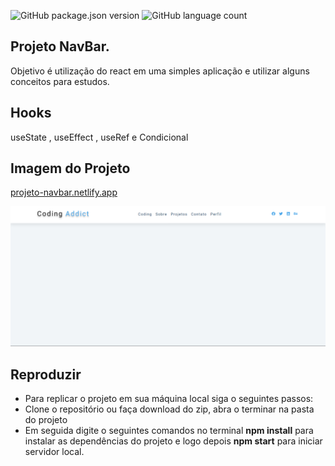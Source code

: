 ![GitHub package.json version](https://img.shields.io/github/package-json/v/jefferson1984/projeto-navBar)
![GitHub language count](https://img.shields.io/github/languages/count/jefferson1984/projeto-navBar)

## Projeto NavBar.

Objetivo é utilização do react em uma simples aplicação e utilizar alguns conceitos para estudos.

## Hooks

useState , useEffect , useRef e Condicional

## Imagem do Projeto

[projeto-navbar.netlify.app](https://projeto-navbar.netlify.app/)

<img src="https://github.com/jefferson1984/projeto-navBar/blob/main/navbar2.png">

## Reproduzir

<ul>
  <li>Para replicar o projeto em sua máquina local siga o seguintes passos:</li>
  <li>Clone o repositório ou faça download do zip,  abra o terminar na pasta do projeto</li>
  <li>Em seguida digite o seguintes comandos no terminal  <strong>npm install</strong> para instalar as dependências do projeto e logo depois  <strong>npm start</strong> para iniciar servidor local.</li>
</ul>
